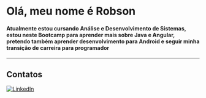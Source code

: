 # Olá, meu nome é Robson

#### Atualmente estou cursando Análise e Desenvolvimento de Sistemas, estou neste Bootcamp para aprender mais sobre Java e Angular, pretendo também aprender desenvolvimento para Android e seguir minha transição de carreira para programador
---

## Contatos 

[![LinkedIn](https://img.shields.io/badge/LinkedIn-000?style=for-the-badge&logo=linkedin&logoColor=0E76A8)](https://www.linkedin.com/in/robson-sts)
